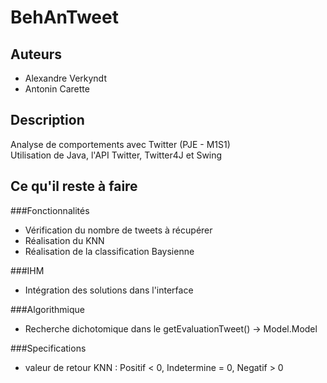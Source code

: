 BehAnTweet
==========

Auteurs
-------

*	Alexandre Verkyndt
*	Antonin Carette

Description
-----------

Analyse de comportements avec Twitter (PJE - M1S1)  
Utilisation de Java, l'API Twitter, Twitter4J et Swing

Ce qu'il reste à faire
----------------------

###Fonctionnalités
*	Vérification du nombre de tweets à récupérer
*	Réalisation du KNN
*	Réalisation de la classification Baysienne

###IHM
*	Intégration des solutions dans l'interface

###Algorithmique
*	Recherche dichotomique dans le getEvaluationTweet() -> Model.Model

###Specifications
*	valeur de retour KNN : Positif < 0, Indetermine = 0, Negatif > 0